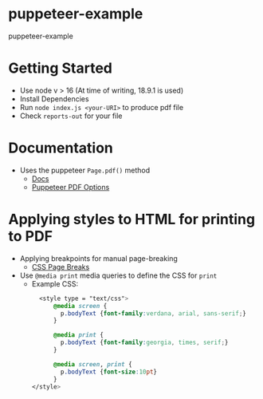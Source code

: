 # puppeteer-example
puppeteer-example

# Getting Started
- Use node v > 16 (At time of writing, 18.9.1 is used)
- Install Dependencies
- Run `node index.js <your-URI>` to produce pdf file
- Check `reports-out` for your file

# Documentation
- Uses the puppeteer `Page.pdf()` method
  - [Docs](https://pptr.dev/api/puppeteer.page.pdf)
  - [Puppeteer PDF Options](https://pptr.dev/api/puppeteer.pdfoptions)

# Applying styles to HTML for printing to PDF
- Applying breakpoints for manual page-breaking
  - [CSS Page Breaks](https://css-tricks.com/almanac/properties/p/page-break/)
- Use `@media print` media queries to define the CSS for `print`
  - Example CSS:
    ```css
      <style type = "text/css">
          @media screen {
            p.bodyText {font-family:verdana, arial, sans-serif;}
          }

          @media print {
            p.bodyText {font-family:georgia, times, serif;}
          }

          @media screen, print {
            p.bodyText {font-size:10pt}
          }
    </style>
    ```
